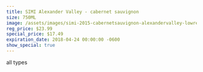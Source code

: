 ```yaml
---
title: SIMI Alexander Valley - cabernet sauvignon
size: 750ML
image: /assets/images/simi-2015-cabernetsauvignon-alexandervalley-lowres.png
reg_price: $23.99
special_price: $17.49
expiration_date: 2018-04-24 00:00:00 -0600
show_special: true
---
```


all types